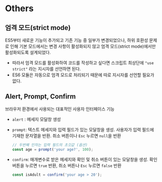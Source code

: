 # Others

## 엄격 모드(strict mode)

ES5부터 새로운 기능이 추가되고 기존 기능 중 일부가 변경되었으나, 하위 호환성 문제로 인해 기본 모드에서는 변경 사항이 활성화되지 않고 엄격 모드(strict mode)에서만 활성화되도록 설계되었다.

- 따라서 엄격 모드를 활성화하여 코드를 작성하고 싶다면 스크립트 최상단에 `"use strict"` 라는 지시자를 선언하면 된다.
- ES6 모듈은 자동으로 엄격 모드로 처리되기 때문에 따로 지시자를 선언할 필요가 없다.

## Alert, Prompt, Confirm

브라우저 환경에서 사용되는 대표적인 사용자 인터페이스 기능

- `alert` : 메세지 모달창 생성

- `prompt`: 텍스트 메세지와 입력 필드가 있는 모달창을 생성. 사용자가 입력 필드에 기재한 문자열을 반환. 취소 버튼이나 `Esc` 누르면 `null`을 반환

  ```js
  // 두번째 인자는 입력 필드의 초깃값 (옵션)
  const age = prompt('your age?', 100);
  ```

- `confirm`: 매개변수로 받은 메세지와 확인 및 취소 버튼이 있는 모달창을 생성. 확인 버튼을 누르면 `true` 반환, 취소 버튼나 `Esc` 누르면 `false` 반환

  ```js
  const isAdult = confirm('your age > 20');
  ```
